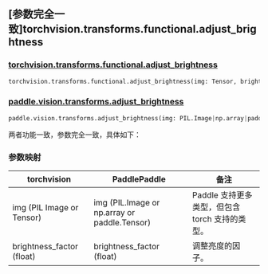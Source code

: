 ## [参数完全一致]torchvision.transforms.functional.adjust_brightness

### [torchvision.transforms.functional.adjust_brightness](https://pytorch.org/vision/main/generated/torchvision.transforms.functional.adjust_brightness.html)

```python
torchvision.transforms.functional.adjust_brightness(img: Tensor, brightness_factor: float)
```

### [paddle.vision.transforms.adjust_brightness](https://www.paddlepaddle.org.cn/documentation/docs/zh/develop/api/paddle/vision/transforms/adjust_brightness_cn.html)

```python
paddle.vision.transforms.adjust_brightness(img: PIL.Image|np.array|paddle.Tensor, brightness_factor: float)
```

两者功能一致，参数完全一致，具体如下：

### 参数映射

| torchvision | PaddlePaddle | 备注                                     |
| ----------------------------------------------------- | ------------------------------------------ | ---------------------------------------- |
| img (PIL Image or Tensor)                             | img (PIL.Image or np.array or paddle.Tensor)| Paddle 支持更多类型，但包含 torch 支持的类型。 |
| brightness_factor (float)                             | brightness_factor (float)                   | 调整亮度的因子。                          |
